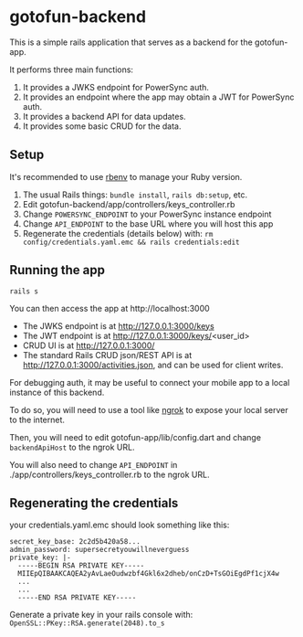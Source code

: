 # gotofun-backend

This is a simple rails application that serves as a backend for the gotofun-app.

It performs three main functions:

1. It provides a JWKS endpoint for PowerSync auth.
2. It provides an endpoint where the app may obtain a JWT for PowerSync auth.
3. It provides a backend API for data updates.
4. It provides some basic CRUD for the data.

## Setup

It's recommended to use [rbenv](https://github.com/rbenv/rbenv) to manage your Ruby version.

1. The usual Rails things: `bundle install`, `rails db:setup`, etc.
2. Edit gotofun-backend/app/controllers/keys_controller.rb
  1. Change `POWERSYNC_ENDPOINT` to your PowerSync instance endpoint
  2. Change `API_ENDPOINT` to the base URL where you will host this app
3. Regenerate the credentials (details below) with: `rm config/credentials.yaml.emc && rails credentials:edit`

## Running the app

```
rails s
```

You can then access the app at http://localhost:3000

- The JWKS endpoint is at http://127.0.0.1:3000/keys
- The JWT endpoint is at http://127.0.0.1:3000/keys/<user_id>
- CRUD UI is at http://127.0.0.1:3000/
- The standard Rails CRUD json/REST API is at http://127.0.0.1:3000/activities.json, and can be used for client writes.

For debugging auth, it may be useful to connect your mobile app to a local instance of this backend.

To do so, you will need to use a tool like [ngrok](https://ngrok.com/) to expose your local server to the internet.

Then, you will need to edit gotofun-app/lib/config.dart and change `backendApiHost` to the ngrok URL.

You will also need to change `API_ENDPOINT` in ./app/controllers/keys_controller.rb to the ngrok URL.

## Regenerating the credentials

your credentials.yaml.emc should look something like this:

```
secret_key_base: 2c2d5b420a58...
admin_password: supersecretyouwillneverguess
private_key: |-
  -----BEGIN RSA PRIVATE KEY-----
  MIIEpQIBAAKCAQEA2yAvLaeOudwzbf4Gkl6x2dheb/onCzD+TsGOiEgdPf1cjX4w
  ...
  ...
  -----END RSA PRIVATE KEY-----
```

Generate a private key in your rails console with: `OpenSSL::PKey::RSA.generate(2048).to_s`